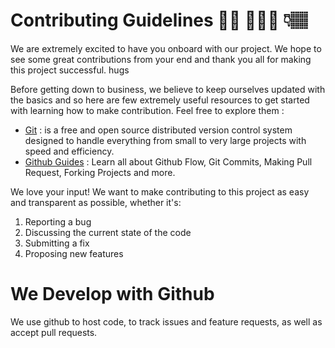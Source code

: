 # Contributing Guidelines 👼🏽 👩🏽‍💻 👇🏽

We are extremely excited to have you onboard with our project. We hope to see some great contributions from your end and thank you all for making this project successful. hugs

Before getting down to business, we believe to keep ourselves updated with the basics and so here are few extremely useful resources to get started with learning how to make contribution. Feel free to explore them :

- [Git](https://git-scm.com/) : is a free and open source distributed version control system designed to handle everything from small to very large projects with speed and efficiency.
- [Github Guides](https://guides.github.com/) : Learn all about Github Flow, Git Commits, Making Pull Request, Forking Projects and more.

We love your input! We want to make contributing to this project as easy and transparent as possible, whether it's:

1. Reporting a bug
2. Discussing the current state of the code
3. Submitting a fix
4. Proposing new features

# We Develop with Github

We use github to host code, to track issues and feature requests, as well as accept pull requests.
